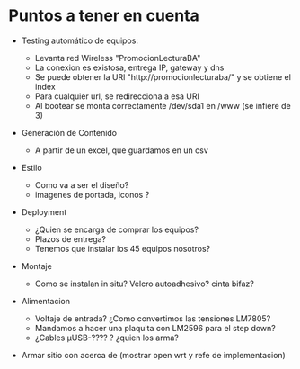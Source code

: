 # Puntos a tener en cuenta

 *  Testing automático de equipos:
    - Levanta red Wireless "PromocionLecturaBA"
    - La conexion es existosa, entrega IP, gateway y dns
    - Se puede obtener la URl "http://promocionlecturaba/" y se obtiene el index
    - Para cualquier url, se redirecciona a esa URl
    - Al bootear se monta correctamente /dev/sda1 en /www (se infiere de 3)

 * Generación de Contenido
    - A partir de un excel, que guardamos en un csv
 
 * Estilo
    - Como va a ser el diseño?
    - imagenes de portada, iconos ?
 
 * Deployment
    - ¿Quien se encarga de comprar los equipos?
    - Plazos de entrega?
    - Tenemos que instalar los 45 equipos nosotros?
 
 * Montaje 
    - Como se instalan in situ? Velcro autoadhesivo? cinta bifaz?
  
 * Alimentacion
    - Voltaje de entrada? ¿Como convertimos las tensiones LM7805? 
    - Mandamos a hacer una plaquita con LM2596 para el step down?
    - ¿Cables µUSB-???? ? ¿quien los arma?


 * Armar sitio con acerca de (mostrar open wrt y refe de implementacion)
